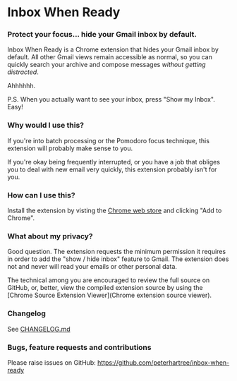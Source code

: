 # Inbox When Ready

### Protect your focus... hide your Gmail inbox by default.

Inbox When Ready is a Chrome extension that hides your Gmail inbox by default. All other Gmail views remain accessible as normal, so you can quickly search your archive and compose messages *without getting distracted*.

Ahhhhhh.

P.S.  When you actually want to see your inbox, press "Show my Inbox". Easy!

### Why would I use this?

If you're into batch processing or the Pomodoro focus technique, this extension will probably make sense to you.

If you're okay being frequently interrupted, or you have a job that obliges you to deal with new email very quickly, this extension probably isn't for you.

### How can I use this?

Install the extension by visting the [Chrome web store](https://chrome.google.com/webstore/detail/inbox-when-ready/cdedhgmbfjhobfnphaoihdfmnjidcpim?hl=en&gl=001) and clicking "Add to Chrome".

### What about my privacy?

Good question. The extension requests the minimum permission it requires in order to add the "show / hide inbox" feature to Gmail. The extension does not and never will read your emails or other personal data.

The technical among you are encouraged to review the full source on GitHub, or, better, view the compiled extension source by using the [Chrome Source Extension Viewer](Chrome extension source viewer).

### Changelog

See [CHANGELOG.md](CHANGELOG.md)

### Bugs, feature requests and contributions

Please raise issues on GitHub:
https://github.com/peterhartree/inbox-when-ready